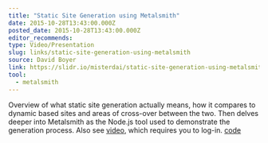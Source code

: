 ```yaml
---
title: "Static Site Generation using Metalsmith"
date: 2015-10-28T13:43:00.000Z
posted_date: 2015-10-28T13:43:00.000Z
editor_recommends:
type: Video/Presentation
slug: links/static-site-generation-using-metalsmith
source: David Boyer
link: https://slidr.io/misterdai/static-site-generation-using-metalsmith#1/
tool:
  - metalsmith
---
```

Overview of what static site generation actually means, how it compares to dynamic based sites and areas of cross-over between the two. Then delves deeper into Metalsmith as the Node.js tool used to demonstrate the generation process. Also see [video](https://skillsmatter.com/skillscasts/6757-forging-static-sites-with-metalsmith#video), which requires you to log-in. [code](https://github.com/misterdai/metalsmith-examples)




